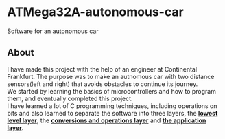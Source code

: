 # ATMega32A-autonomous-car

Software for an autonomous car

## About

I have made this project with the help of an engineer at Continental Frankfurt. The purpose was to make an autnomous car with two distance sensors(left and right) that avoids obstacles to continue its journey.
<br>
We started by learning the basics of microcontrollers and how to program them, and eventually completed this project.
<br>
I have learned a lot of C programming techniques, including operations on bits and also learned to separate the software into three layers, the [**lowest level layer**](Basic_SFWT/Basic_SFWT_Main.c), the [**conversions and operations layer**](HAL/HAL_Main.c) and [**the application layer**](Aplicatie/Aplicatie_Main.c).
